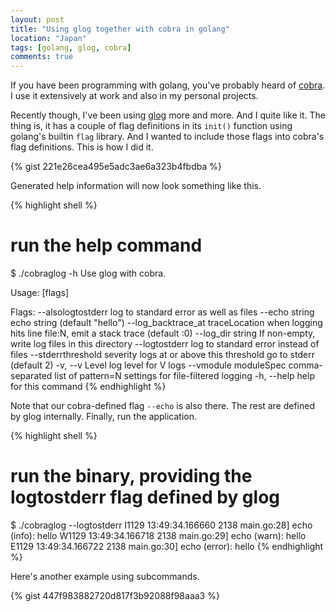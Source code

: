 ```yaml
---
layout: post
title: "Using glog together with cobra in golang"
location: "Japan"
tags: [golang, glog, cobra]
comments: true
---
```


If you have been programming with golang, you've probably heard of [cobra](https://github.com/spf13/cobra). I use it extensively at work and also in my personal projects.

Recently though, I've been using [glog](https://github.com/golang/glog) more and more. And I quite like it. The thing is, it has a couple of flag definitions in its `init()` function using golang's builtin `flag` library. And I wanted to include those flags into cobra's flag definitions. This is how I did it.

{% gist 221e26cea495e5adc3ae6a323b4fbdba %}

Generated help information will now look something like this.

{% highlight shell %}
# run the help command
$ ./cobraglog -h
Use glog with cobra.

Usage:
   [flags]

Flags:
      --alsologtostderr                  log to standard error as well as files
      --echo string                      echo string (default "hello")
      --log_backtrace_at traceLocation   when logging hits line file:N, emit a stack trace (default :0)
      --log_dir string                   If non-empty, write log files in this directory
      --logtostderr                      log to standard error instead of files
      --stderrthreshold severity         logs at or above this threshold go to stderr (default 2)
  -v, --v Level                          log level for V logs
      --vmodule moduleSpec               comma-separated list of pattern=N settings for file-filtered logging
  -h, --help                             help for this command
{% endhighlight %}

Note that our cobra-defined flag `--echo` is also there. The rest are defined by glog internally. Finally, run the application.

{% highlight shell %}
# run the binary, providing the logtostderr flag defined by glog
$ ./cobraglog --logtostderr
I1129 13:49:34.166660    2138 main.go:28] echo (info): hello
W1129 13:49:34.166718    2138 main.go:29] echo (warn): hello
E1129 13:49:34.166722    2138 main.go:30] echo (error): hello
{% endhighlight %}

Here's another example using subcommands.

{% gist 447f983882720d817f3b92088f98aaa3 %}
